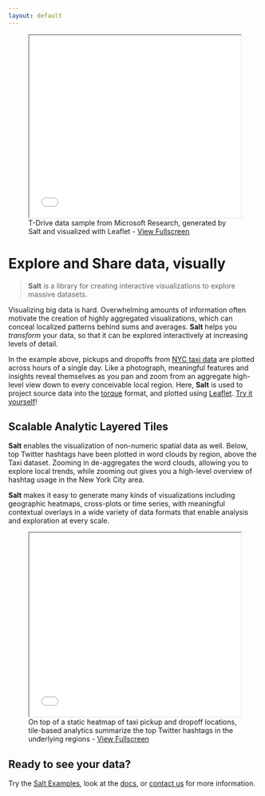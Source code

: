 ```yaml
---
layout: default
---
```


<figure>
	<iframe width="100%" height="365px" src="{{site.url}}{{site.baseurl}}demos/tdrive/"></iframe>
	<figcaption>T-Drive data sample from Microsoft Research, generated by Salt and visualized with Leaflet - <a href="{{site.url}}{{site.baseurl}}demos/tdrive/">View Fullscreen</a></figcaption>
</figure>

# Explore and Share data, visually

> **Salt** is a library for creating interactive visualizations to explore massive datasets.

Visualizing big data is hard. Overwhelming amounts of information often motivate the creation of highly aggregated visualizations, which can conceal localized patterns behind sums and averages. **Salt** helps you *transform* your data, so that it can be explored interactively at increasing levels of detail.

In the example above, pickups and dropoffs from [NYC taxi data](http://www.andresmh.com/nyctaxitrips/) are plotted across hours of a single day. Like a photograph, meaningful features and insights reveal themselves as you pan and zoom from an aggregate high-level view down to every conceivable local region. Here, **Salt** is used to project source data into the [torque](https://github.com/CartoDB/torque) format, and plotted using [Leaflet](https://github.com/Leaflet/Leaflet). [Try it yourself](https://github.com/unchartedsoftware/salt-examples/tree/master/torque-example)!

## Scalable Analytic Layered Tiles

**Salt** enables the visualization of non-numeric spatial data as well. Below, top Twitter hashtags have been plotted in word clouds by region, above the Taxi dataset. Zooming in de-aggregates the word clouds, allowing you to explore local trends, while zooming out gives you a high-level overview of hashtag usage in the New York City area.

**Salt** makes it easy to generate many kinds of visualizations including geographic heatmaps, cross-plots or time series, with meaningful contextual overlays in a wide variety of data formats that enable analysis and exploration at every scale.

<figure>
  <iframe width="100%" height="368px" src="{{site.url}}{{site.baseurl}}demos/taxi-twitter/"></iframe>
  <figcaption>On top of a static heatmap of taxi pickup and dropoff locations, tile-based analytics summarize the top Twitter hashtags in the underlying regions - <a href="{{site.url}}{{site.baseurl}}demos/taxi-twitter/">View Fullscreen</a></figcaption>
</figure>

## Ready to see your data?

Try the [Salt Examples](https://github.com/unchartedsoftware/salt), look at the [docs](/docs/scaladoc/#software.uncharted.salt.core.generation.TileGenerator), or [contact us](mailto:{{site.email}}) for more information.

